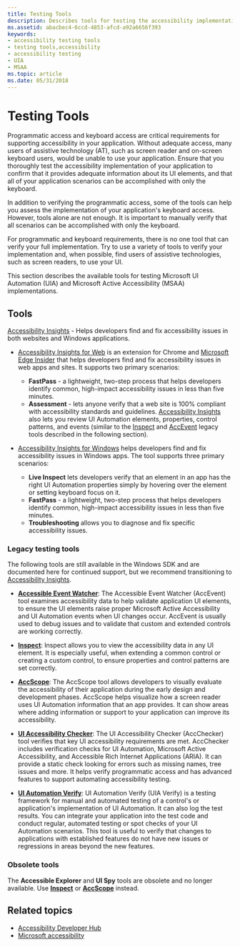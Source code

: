 ```yaml
---
title: Testing Tools
description: Describes tools for testing the accessibility implementation of your application to ensure that the UI is fully accessible to client applications, and to users who access your application though the keyboard.
ms.assetid: abacbec4-6ccd-4853-afcd-a92a6656f393
keywords:
- accessibility testing tools
- testing tools,accessibility
- accessibility testing
- UIA
- MSAA
ms.topic: article
ms.date: 05/31/2018
---
```


# Testing Tools

Programmatic access and keyboard access are critical requirements for supporting accessibility in your application. Without adequate access, many users of assistive technology (AT), such as screen reader and on-screen keyboard users, would be unable to use your application. Ensure that you thoroughly test the accessibility implementation of your application to confirm that it provides adequate information about its UI elements, and that all of your application scenarios can be accomplished with only the keyboard.

In addition to verifying the programmatic access, some of the tools can help you assess the implementation of your application's keyboard access. However, tools alone are not enough. It is important to manually verify that all scenarios can be accomplished with only the keyboard.

For programmatic and keyboard requirements, there is no one tool that can verify your full implementation. Try to use a variety of tools to verify your implementation and, when possible, find users of assistive technologies, such as screen readers, to use your UI.

This section describes the available tools for testing Microsoft UI Automation (UIA) and Microsoft Active Accessibility (MSAA) implementations.

## Tools

[Accessibility Insights](https://accessibilityinsights.io/) - Helps developers find and fix accessibility issues in both websites and Windows applications.

- [Accessibility Insights for Web](https://accessibilityinsights.io/docs/web/overview) is an extension for Chrome and [Microsoft Edge Insider](https://www.microsoftedgeinsider.com) that helps developers find and fix accessibility issues in web apps and sites. It supports two primary scenarios:
  - **FastPass** - a lightweight, two-step process that helps developers identify common, high-impact accessibility issues in less than five minutes.  
  - **Assessment** - lets anyone verify that a web site is 100% compliant with accessibility standards and guidelines. [Accessibility Insights](https://accessibilityinsights.io/) also lets you review UI Automation elements, properties, control patterns, and events (similar to the [Inspect](https://docs.microsoft.com/windows/desktop/winauto/inspect-objects) and [AccEvent](https://docs.microsoft.com/windows/desktop/winauto/accessible-event-watcher) legacy tools described in the following section).

- [Accessibility Insights for Windows](https://accessibilityinsights.io/docs/windows/overview) helps developers find and fix accessibility issues in Windows apps. The tool supports three primary scenarios:
  - **Live Inspect** lets developers verify that an element in an app has the right UI Automation properties simply by hovering over the element or setting keyboard focus on it.
  - **FastPass** - a lightweight, two-step process that helps developers identify common, high-impact accessibility issues in less than five minutes.
  - **Troubleshooting** allows you to diagnose and fix specific accessibility issues.

### Legacy testing tools

The following tools are still available in the Windows SDK and are documented here for continued support, but we recommend transitioning to [Accessibility Insights](https://accessibilityinsights.io/).

- [**Accessible Event Watcher**](accessible-event-watcher.md): The Accessible Event Watcher (AccEvent) tool examines accessibility data to help validate application UI elements, to ensure the UI elements raise proper Microsoft Active Accessibility and UI Automation events when UI changes occur. AccEvent is usually used to debug issues and to validate that custom and extended controls are working correctly.

- [**Inspect**](inspect-objects.md): Inspect allows you to view the accessibility data in any UI element. It is especially useful, when extending a common control or creating a custom control, to ensure properties and control patterns are set correctly.

- [**AccScope**](accscope.md): The AccScope tool allows developers to visually evaluate the accessibility of their application during the early design and development phases. AccScope helps visualize how a screen reader uses UI Automation information that an app provides. It can show areas where adding information or support to your application can improve its accessibility.

- [**UI Accessibility Checker**](ui-accessibility-checker.md): The UI Accessibility Checker (AccChecker) tool verifies that key UI accessibility requirements are met. AccChecker includes verification checks for UI Automation, Microsoft Active Accessibility, and Accessible Rich Internet Applications (ARIA). It can provide a static check looking for errors such as missing names, tree issues and more. It helps verify programmatic access and has advanced features to support automating accessibility testing.

- [**UI Automation Verify**](ui-automation-verify.md): UI Automation Verify (UIA Verify) is a testing framework for manual and automated testing of a control's or application's implementation of UI Automation. It can also log the test results. You can integrate your application into the test code and conduct regular, automated testing or spot checks of your UI Automation scenarios. This tool is useful to verify that changes to applications with established features do not have new issues or regressions in areas beyond the new features.

### Obsolete tools

The **Accessible Explorer** and **UI Spy** tools are obsolete and no longer available. Use [**Inspect**](inspect-objects.md) or [**AccScope**](accscope.md) instead.

## Related topics

- [Accessibility Developer Hub](https://developer.microsoft.com/windows/accessible-apps)
- [Microsoft accessibility](https://www.microsoft.com/accessibility/)
